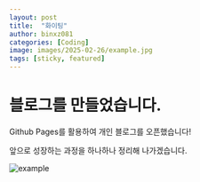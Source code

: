```yaml
---
layout: post 
title:  "화이팅" 
author: binxz081  
categories: [Coding]
image: images/2025-02-26/example.jpg
tags: [sticky, featured]
---
```


# 블로그를 만들었습니다.

Github Pages를 활용하여 개인 블로그를 오픈했습니다!

앞으로 성장하는 과정을 하나하나 정리해 나가겠습니다.

![example](/images/2025-02-26/example.jpg)